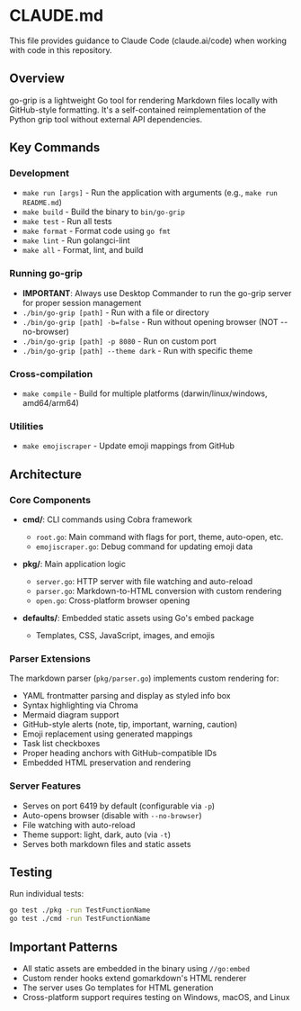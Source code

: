 # CLAUDE.md

This file provides guidance to Claude Code (claude.ai/code) when working with code in this repository.

## Overview

go-grip is a lightweight Go tool for rendering Markdown files locally with GitHub-style formatting. It's a self-contained reimplementation of the Python grip tool without external API dependencies.

## Key Commands

### Development
- `make run [args]` - Run the application with arguments (e.g., `make run README.md`)
- `make build` - Build the binary to `bin/go-grip`
- `make test` - Run all tests
- `make format` - Format code using `go fmt`
- `make lint` - Run golangci-lint
- `make all` - Format, lint, and build

### Running go-grip
- **IMPORTANT**: Always use Desktop Commander to run the go-grip server for proper session management
- `./bin/go-grip [path]` - Run with a file or directory
- `./bin/go-grip [path] -b=false` - Run without opening browser (NOT --no-browser)
- `./bin/go-grip [path] -p 8080` - Run on custom port
- `./bin/go-grip [path] --theme dark` - Run with specific theme

### Cross-compilation
- `make compile` - Build for multiple platforms (darwin/linux/windows, amd64/arm64)

### Utilities
- `make emojiscraper` - Update emoji mappings from GitHub

## Architecture

### Core Components
- **cmd/**: CLI commands using Cobra framework
  - `root.go`: Main command with flags for port, theme, auto-open, etc.
  - `emojiscraper.go`: Debug command for updating emoji data
  
- **pkg/**: Main application logic
  - `server.go`: HTTP server with file watching and auto-reload
  - `parser.go`: Markdown-to-HTML conversion with custom rendering
  - `open.go`: Cross-platform browser opening
  
- **defaults/**: Embedded static assets using Go's embed package
  - Templates, CSS, JavaScript, images, and emojis

### Parser Extensions
The markdown parser (`pkg/parser.go`) implements custom rendering for:
- YAML frontmatter parsing and display as styled info box
- Syntax highlighting via Chroma
- Mermaid diagram support
- GitHub-style alerts (note, tip, important, warning, caution)
- Emoji replacement using generated mappings
- Task list checkboxes
- Proper heading anchors with GitHub-compatible IDs
- Embedded HTML preservation and rendering

### Server Features
- Serves on port 6419 by default (configurable via `-p`)
- Auto-opens browser (disable with `--no-browser`)
- File watching with auto-reload
- Theme support: light, dark, auto (via `-t`)
- Serves both markdown files and static assets

## Testing
Run individual tests:
```bash
go test ./pkg -run TestFunctionName
go test ./cmd -run TestFunctionName
```

## Important Patterns
- All static assets are embedded in the binary using `//go:embed`
- Custom render hooks extend gomarkdown's HTML renderer
- The server uses Go templates for HTML generation
- Cross-platform support requires testing on Windows, macOS, and Linux